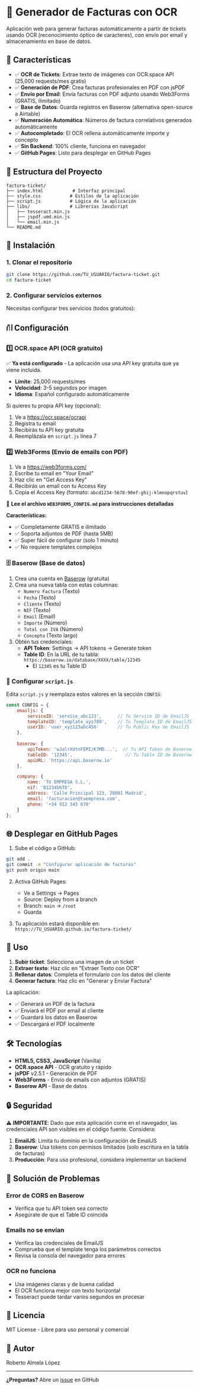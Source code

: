 # 📄 Generador de Facturas con OCR

Aplicación web para generar facturas automáticamente a partir de tickets usando OCR (reconocimiento óptico de caracteres), con envío por email y almacenamiento en base de datos.

## 🚀 Características

- ✅ **OCR de Tickets**: Extrae texto de imágenes con OCR.space API (25,000 requests/mes gratis)
- ✅ **Generación de PDF**: Crea facturas profesionales en PDF con jsPDF
- ✅ **Envío por Email**: Envía facturas con PDF adjunto usando Web3Forms (GRATIS, ilimitado)
- ✅ **Base de Datos**: Guarda registros en Baserow (alternativa open-source a Airtable)
- ✅ **Numeración Automática**: Números de factura correlativos generados automáticamente
- ✅ **Autocompletado**: El OCR rellena automáticamente importe y concepto
- ✅ **Sin Backend**: 100% cliente, funciona en navegador
- ✅ **GitHub Pages**: Listo para desplegar en GitHub Pages

## 📁 Estructura del Proyecto

```
factura-ticket/
├── index.html           # Interfaz principal
├── style.css           # Estilos de la aplicación
├── script.js           # Lógica de la aplicación
├── libs/               # Librerías JavaScript
│   ├── tesseract.min.js
│   ├── jspdf.umd.min.js
│   └── email.min.js
└── README.md
```

## 🔧 Instalación

### 1. Clonar el repositorio

```bash
git clone https://github.com/TU_USUARIO/factura-ticket.git
cd factura-ticket
```

### 2. Configurar servicios externos

Necesitas configurar tres servicios (todos gratuitos):

## ⛙️ Configuración

### 1️⃣ OCR.space API (OCR gratuito)

✅ **Ya está configurado** - La aplicación usa una API key gratuita que ya viene incluida.

- **Límite**: 25,000 requests/mes
- **Velocidad**: 3-5 segundos por imagen
- **Idioma**: Español configurado automáticamente

Si quieres tu propia API key (opcional):
1. Ve a https://ocr.space/ocrapi
2. Registra tu email
3. Recibirás tu API key gratuita
4. Reemplázala en `script.js` línea 7

### 2️⃣ Web3Forms (Envío de emails con PDF)

1. Ve a https://web3forms.com/
2. Escribe tu email en "Your Email"
3. Haz clic en "Get Access Key"
4. Recibirás un email con tu Access Key
5. Copia el Access Key (formato: `abcd1234-5678-90ef-ghij-klmnopqrstuv`)

📄 **Lee el archivo `WEB3FORMS_CONFIG.md` para instrucciones detalladas**

**Características:**
- ✅ Completamente GRATIS e ilimitado
- ✅ Soporta adjuntos de PDF (hasta 5MB)
- ✅ Super fácil de configurar (solo 1 minuto)
- ✅ No requiere templates complejos

### 🗄️ Baserow (Base de datos)

1. Crea una cuenta en [Baserow](https://baserow.io/) (gratuita)
2. Crea una nueva tabla con estas columnas:
   - `Numero Factura` (Texto)
   - `Fecha` (Texto)
   - `Cliente` (Texto)
   - `NIF` (Texto)
   - `Email` (Email)
   - `Importe` (Número)
   - `Total con IVA` (Número)
   - `Concepto` (Texto largo)
3. Obtén tus credenciales:
   - **API Token**: Settings → API tokens → Generate token
   - **Table ID**: En la URL de tu tabla: `https://baserow.io/database/XXXX/table/12345`
     - El `12345` es tu Table ID

### 🔐 Configurar `script.js`

Edita `script.js` y reemplaza estos valores en la sección `CONFIG`:

```javascript
const CONFIG = {
    emailjs: {
        serviceID: 'service_abc123',      // Tu Service ID de EmailJS
        templateID: 'template_xyz789',    // Tu Template ID de EmailJS
        userID: 'user_xyz123abc456'       // Tu Public Key de EmailJS
    },
    
    baserow: {
        apiToken: 'wJalrXUtnFEMI/K7MD...',  // Tu API Token de Baserow
        tableID: '12345',                    // Tu Table ID de Baserow
        apiURL: 'https://api.baserow.io'
    },

    company: {
        name: 'TU EMPRESA S.L.',
        nif: 'B12345678',
        address: 'Calle Principal 123, 28001 Madrid',
        email: 'facturacion@tuempresa.com',
        phone: '+34 912 345 678'
    }
};
```

## 🌐 Desplegar en GitHub Pages

1. Sube el código a GitHub:
```bash
git add .
git commit -m "Configurar aplicación de facturas"
git push origin main
```

2. Activa GitHub Pages:
   - Ve a Settings → Pages
   - Source: Deploy from a branch
   - Branch: `main` → `/root`
   - Guarda

3. Tu aplicación estará disponible en:
   `https://TU_USUARIO.github.io/factura-ticket/`

## 📖 Uso

1. **Subir ticket**: Selecciona una imagen de un ticket
2. **Extraer texto**: Haz clic en "Extraer Texto con OCR"
3. **Rellenar datos**: Completa el formulario con los datos del cliente
4. **Generar factura**: Haz clic en "Generar y Enviar Factura"

La aplicación:
- ✅ Generará un PDF de la factura
- ✅ Enviará el PDF por email al cliente
- ✅ Guardará los datos en Baserow
- ✅ Descargará el PDF localmente

## 🛠️ Tecnologías

- **HTML5, CSS3, JavaScript** (Vanilla)
- **OCR.space API** - OCR gratuito y rápido
- **jsPDF** v2.5.1 - Generación de PDF
- **Web3Forms** - Envío de emails con adjuntos (GRATIS)
- **Baserow API** - Base de datos

## 🔒 Seguridad

⚠️ **IMPORTANTE**: Dado que esta aplicación corre en el navegador, las credenciales API son visibles en el código fuente. Considera:

1. **EmailJS**: Limita tu dominio en la configuración de EmailJS
2. **Baserow**: Usa tokens con permisos limitados (solo escritura en la tabla de facturas)
3. **Producción**: Para uso profesional, considera implementar un backend

## 🐛 Solución de Problemas

### Error de CORS en Baserow
- Verifica que tu API token sea correcto
- Asegúrate de que el Table ID coincida

### Emails no se envían
- Verifica las credenciales de EmailJS
- Comprueba que el template tenga los parámetros correctos
- Revisa la consola del navegador para errores

### OCR no funciona
- Usa imágenes claras y de buena calidad
- El OCR funciona mejor con texto horizontal
- Tesseract puede tardar varios segundos en procesar

## 📝 Licencia

MIT License - Libre para uso personal y comercial

## 👤 Autor

Roberto Almela López

---

**¿Preguntas?** Abre un [issue](https://github.com/TU_USUARIO/factura-ticket/issues) en GitHub
